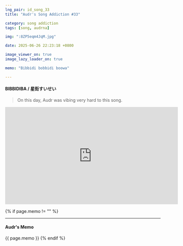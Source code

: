 ```yaml
---
lng_pair: id_song_33
title: "Audr's Song Addiction #33"

category: song addiction
tags: [song, audrna]

img: ":8ZP5eqm4JqM.jpg"

date: 2025-06-26 22:23:18 +0800

image_viewer_on: true
image_lazy_loader_on: true

memo: "Bibbidi bobbidi boowa"

---
```


<!-- outline-start -->
#### BIBBIDIBA / 星街すいせい
<!-- outline-end -->

> On this day, Audr was vibing very hard to this song.

<iframe
  width="560"
  height="315"
  src="https://www.youtube.com/embed/8ZP5eqm4JqM"
  title="YouTube video player"
  frameborder="0"
  allow="accelerometer; clipboard-write; encrypted-media; gyroscope; picture-in-picture; web-share"
  referrerpolicy="strict-origin-when-cross-origin"
  allowfullscreen
  data-align="center"
></iframe>

{% if page.memo != "" %}
<hr>

#### Audr's Memo

{{ page.memo }}
{% endif %}

